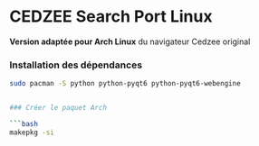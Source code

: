 
# CEDZEE Search Port Linux 

**Version adaptée pour Arch Linux** du navigateur Cedzee original

### Installation des dépendances

```bash
sudo pacman -S python python-pyqt6 python-pyqt6-webengine


### Créer le paquet Arch

```bash
makepkg -si
